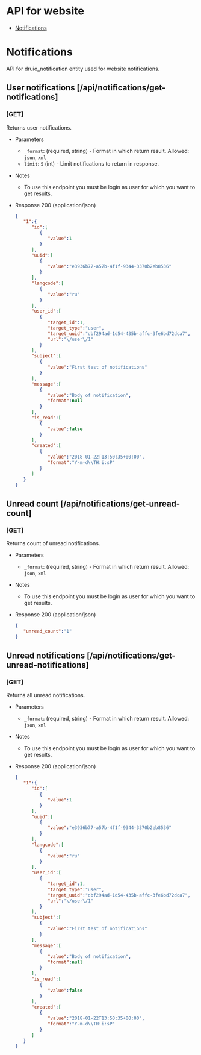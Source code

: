 # API for website

+ [Notifications](#notifications)

# Notifications

API for druio_notification entity used for website notifications.

## User notifications [/api/notifications/get-notifications]

### [GET]

Returns user notifications.

+ Parameters
    
    + `_format`: (required, string) - Format in which return result. Allowed: `json`, `xml`
    + `limit`: `5` (int) - Limit notifications to return in response.

+ Notes

    + To use this endpoint you must be login as user for which you want to get results.
    
+ Response 200 (application/json)

    ```json
    {
       "1":{
          "id":[
             {
                "value":1
             }
          ],
          "uuid":[
             {
                "value":"e3936b77-a57b-4f1f-9344-3370b2eb8536"
             }
          ],
          "langcode":[
             {
                "value":"ru"
             }
          ],
          "user_id":[
             {
                "target_id":1,
                "target_type":"user",
                "target_uuid":"dbf294ad-1d54-435b-affc-3fe6bd72dca7",
                "url":"\/user\/1"
             }
          ],
          "subject":[
             {
                "value":"First test of notifications"
             }
          ],
          "message":[
             {
                "value":"Body of notification",
                "format":null
             }
          ],
          "is_read":[
             {
                "value":false
             }
          ],
          "created":[
             {
                "value":"2018-01-22T13:50:35+00:00",
                "format":"Y-m-d\\TH:i:sP"
             }
          ]
       }
    }
    ```

## Unread count [/api/notifications/get-unread-count]

### [GET]

Returns count of unread notifications. 

+ Parameters
    
    + `_format`: (required, string) - Format in which return result. Allowed: `json`, `xml`

+ Notes

    + To use this endpoint you must be login as user for which you want to get results.
    
+ Response 200 (application/json)

    ```json
    {
       "unread_count":"1"
    }
    ```

## Unread notifications [/api/notifications/get-unread-notifications]

### [GET]

Returns all unread notifications. 

+ Parameters
    
    + `_format`: (required, string) - Format in which return result. Allowed: `json`, `xml`

+ Notes

    + To use this endpoint you must be login as user for which you want to get results.
    
+ Response 200 (application/json)

    ```json
    {
       "1":{
          "id":[
             {
                "value":1
             }
          ],
          "uuid":[
             {
                "value":"e3936b77-a57b-4f1f-9344-3370b2eb8536"
             }
          ],
          "langcode":[
             {
                "value":"ru"
             }
          ],
          "user_id":[
             {
                "target_id":1,
                "target_type":"user",
                "target_uuid":"dbf294ad-1d54-435b-affc-3fe6bd72dca7",
                "url":"\/user\/1"
             }
          ],
          "subject":[
             {
                "value":"First test of notifications"
             }
          ],
          "message":[
             {
                "value":"Body of notification",
                "format":null
             }
          ],
          "is_read":[
             {
                "value":false
             }
          ],
          "created":[
             {
                "value":"2018-01-22T13:50:35+00:00",
                "format":"Y-m-d\\TH:i:sP"
             }
          ]
       }
    }
    ```
 